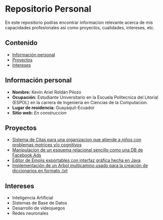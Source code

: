 # Repositorio Personal
En este repositorio podras encontrar informacion relevante acerca de mis capacidades profesionales asi como proyectos, cualidades, intereses, etc.

## Contenido
* [Información personal](#información-personal)
* [Proyectos](#proyectos)
* [Intereses](#intereses)
## Información personal
* **Nombre:** Kevin Ariel Roldán Pilozo
* **Ocupación:** Estudiante Universitario en la Escuela Politecnica del Litorial (ESPOL) en la carrera de Ingenieria en Ciencias de la Computacion.
* **Lugar de residencia:** Guayaquil-Ecuador
* **Sitio web:** *En construccion*
## Proyectos
* [Sistema de Citas para una organizacion que atiende a niños con problemas motrices y/o cognitivos](https://github.com/K3vR0ld4n/POO-P01-G01)
* [Manipulacion de un esquema relacional sencillo como una DB de Facebook Ads](https://github.com/FabricioMorenoEspol/ProyectoBD)
* [Editor de Emojis exportables con interfaz gráfica hecha en Java](https://github.com/K3vR0ld4n/Grupo_06)
* [Implementación de un Arbol multicamino usado para la creación de diccionarios en formato .txt](https://github.com/AngelT-lancervs/Grupo_06.git)
## Intereses
* Inteligencia Artificial
* Sistemas de Base de Datos
* Desarrollo de videojuegos
* Redes neuronales
